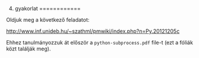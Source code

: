 4. gyakorlat
============

Oldjuk meg a következő feladatot:

http://www.inf.unideb.hu/~szathml/pmwiki/index.php?n=Py.20121205c

Ehhez tanulmányozzuk át először a `python-subprocess.pdf` file-t
(ezt a fóliák közt találják meg).
